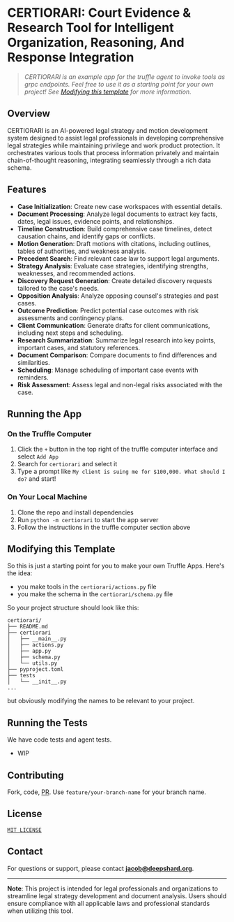 # CERTIORARI: Court Evidence & Research Tool for Intelligent Organization, Reasoning, And Response Integration

> *CERTIORARI is an example app for the truffle agent to invoke tools as grpc endpoints. Feel free to use it as a starting point for your own project! See [Modifying this template](#modifying-this-template) for more information.*

## Overview

CERTIORARI is an AI-powered legal strategy and motion development system designed to assist legal professionals in developing comprehensive legal strategies while maintaining privilege and work product protection. It orchestrates various tools that process information privately and maintain chain-of-thought reasoning, integrating seamlessly through a rich data schema.

## Features

- **Case Initialization**: Create new case workspaces with essential details.
- **Document Processing**: Analyze legal documents to extract key facts, dates, legal issues, evidence points, and relationships.
- **Timeline Construction**: Build comprehensive case timelines, detect causation chains, and identify gaps or conflicts.
- **Motion Generation**: Draft motions with citations, including outlines, tables of authorities, and weakness analysis.
- **Precedent Search**: Find relevant case law to support legal arguments.
- **Strategy Analysis**: Evaluate case strategies, identifying strengths, weaknesses, and recommended actions.
- **Discovery Request Generation**: Create detailed discovery requests tailored to the case's needs.
- **Opposition Analysis**: Analyze opposing counsel's strategies and past cases.
- **Outcome Prediction**: Predict potential case outcomes with risk assessments and contingency plans.
- **Client Communication**: Generate drafts for client communications, including next steps and scheduling.
- **Research Summarization**: Summarize legal research into key points, important cases, and statutory references.
- **Document Comparison**: Compare documents to find differences and similarities.
- **Scheduling**: Manage scheduling of important case events with reminders.
- **Risk Assessment**: Assess legal and non-legal risks associated with the case.

## Running the App

### On the Truffle Computer

1. Click the `+` button in the top right of the truffle computer interface and select `Add App`
2. Search for `certiorari` and select it
3. Type a prompt like `My client is suing me for $100,000. What should I do?` and start!

### On Your Local Machine

1. Clone the repo and install dependencies
2. Run `python -m certiorari` to start the app server
3. Follow the instructions in the truffle computer section above

## Modifying this Template

So this is just a starting point for you to make your own Truffle Apps. Here's the idea:

- you make tools in the `certiorari/actions.py` file
- you make the schema in the `certiorari/schema.py` file

So your project structure should look like this:

```
certiorari/
├── README.md
├── certiorari
│   ├── __main__.py
│   ├── actions.py
│   ├── app.py
│   ├── schema.py
│   └── utils.py
├── pyproject.toml
├── tests
│   └── __init__.py
...
```

but obviously modifying the names to be relevant to your project.

## Running the Tests

We have code tests and agent tests.

- WIP

## Contributing

Fork, code, [PR](https://github.com/jacob-deepshard/certiorari/pulls). Use `feature/your-branch-name` for your branch name.

## License

[`MIT LICENSE`](LICENSE)

## Contact

For questions or support, please contact **[jacob@deepshard.org](mailto:jacob@deepshard.org)**.

---

**Note**: This project is intended for legal professionals and organizations to streamline legal strategy development and document analysis. Users should ensure compliance with all applicable laws and professional standards when utilizing this tool.
